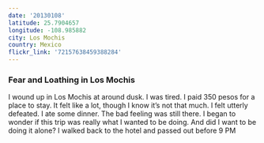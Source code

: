 ```yaml
---
date: '20130108'
latitude: 25.7904657
longitude: -108.985882
city: Los Mochis
country: Mexico
flickr_link: '72157638459388284'
---
```

### Fear and Loathing in Los Mochis
I wound up in Los Mochis at around dusk. I was tired. I paid 350 pesos for a place to stay. It felt like a lot, though I know it’s not that much. I felt utterly defeated. I ate some dinner. The bad feeling was still there. I began to wonder if this trip was really what I wanted to be doing. And did I want to be doing it alone? I walked back to the hotel and passed out before 9 PM

